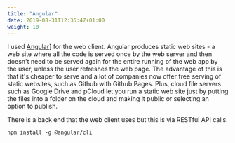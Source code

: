```yaml
---
title: "Angular"
date: 2019-08-31T12:36:47+01:00
weight: 10
---
```


I used [Angular](https://angular.io)] for the web client. Angular produces static web sites - a web site where all the code is served once by the web server and then doesn't need to be served again for the entire running of the web app by the user, unless the user refreshes the web page. The advantage of this is that it's cheaper to serve and a lot of companies now offer free serving of static websites, such as Github with Github Pages. Plus, cloud file servers such as Google Drive and pCloud let you run a static web site just by putting the files into a folder on the cloud and making it public or selecting an option to publish.

There is a back end that the web client uses but this is via RESTful API calls.

```
npm install -g @angular/cli
```